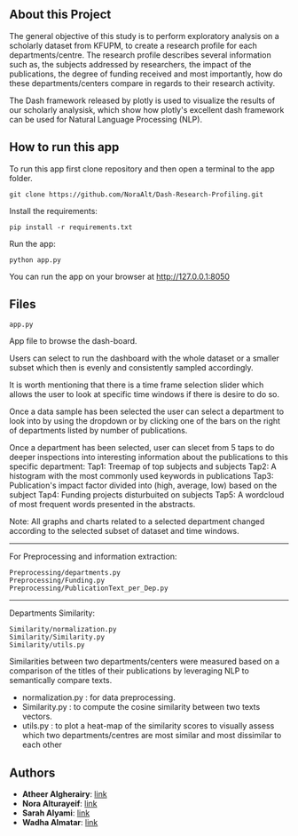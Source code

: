 

## About this Project
The general objective of this study is to perform exploratory analysis on a scholarly dataset from KFUPM, to create a research profile for each departments/centre. The research profile describes several information such as, the  subjects addressed by researchers, the impact of the publications, the degree of funding received and most importantly, how do these departments/centers compare in regards to their research activity.

The Dash framework released by plotly is used to visualize the results of our scholarly analysisk, which show how plotly's excellent dash framework can be used for Natural Language Processing (NLP).

## How to run this app

To run this app first clone repository and then open a terminal to the app folder.

```
git clone https://github.com/NoraAlt/Dash-Research-Profiling.git

```

Install the requirements:

```
pip install -r requirements.txt
```
Run the app:

```
python app.py
```
You can run the app on your browser at http://127.0.0.1:8050

## Files
```
app.py
```
App file to browse the dash-board.

Users can select to run the dashboard with the whole dataset or a smaller
subset which then is evenly and consistently sampled accordingly.

It is worth mentioning that there is a time frame selection slider which
allows the user to look at specific time windows if there is desire to do so.

Once a data sample has been selected the user can select a department to look into
by using the dropdown or by clicking one of the bars on the right of departments
listed by number of publications.

Once a department has been selected, user can slecet from 5 taps to do deeper
inspections into interesting information about the publications to this specific
department:
    Tap1: Treemap of top subjects and subjects
    Tap2: A histogram with the most commonly used keywords in publications
    Tap3: Publication's impact factor divided into (high, average, low) based on the subject
    Tap4: Funding projects disturbuited on subjects
    Tap5: A wordcloud of most frequent words presented in the abstracts.

Note: All graphs and charts related to a selected department changed according to the selected subset of dataset and time windows.


---------------------------


For Preprocessing and information extraction:
```
Preprocessing/departments.py
Preprocessing/Funding.py
Preprocessing/PublicationText_per_Dep.py
```

---------------------------
Departments Similarity:
```
Similarity/normalization.py
Similarity/Similarity.py
Similarity/utils.py
```
Similarities between two departments/centers were measured based on a comparison of the titles of their publications by leveraging NLP to semantically compare texts.
- normalization.py : for data preprocessing.
- Similarity.py : to compute the cosine similarity between two texts vectors.
- utils.py : to plot a heat-map of the similarity scores to visually assess which two departments/centres are most similar and most dissimilar to each other

## Authors
- **Atheer Algherairy**: [link](https://github.com/AtheerAlgherairy)
- **Nora Alturayeif**: [link](https://github.com/NoraAlt)
- **Sarah Alyami**: [link](https://github.com/snalyami)
- **Wadha Almatar**: [link](https://github.com/Wadha-Almattar)
